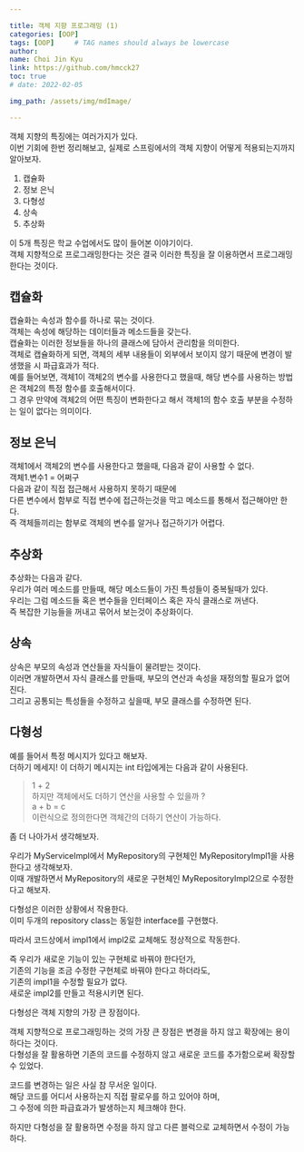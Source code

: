 ```yaml
---

title: 객체 지향 프로그래밍 (1)
categories: [OOP]
tags: [OOP]     # TAG names should always be lowercase
author:
name: Choi Jin Kyu
link: https://github.com/hmcck27
toc: true
# date: 2022-02-05

img_path: /assets/img/mdImage/

---
```


객체 지향의 특징에는 여러가지가 있다.  
이번 기회에 한번 정리해보고, 실제로 스프링에서의 객체 지향이 어떻게 적용되는지까지 알아보자.  

1. 캡슐화
2. 정보 은닉
3. 다형성
4. 상속
5. 추상화

이 5개 특징은 학교 수업에서도 많이 들어본 이야기이다.  
객체 지향적으로 프로그래밍한다는 것은 결국 이러한 특징을 잘 이용하면서 프로그래밍한다는 것이다.  

## 캡슐화

캡슐화는 속성과 함수를 하나로 묶는 것이다.  
객체는 속성에 해당하는 데이터들과 메소드들을 갖는다.  
캡슐화는 이러한 정보들을 하나의 클래스에 담아서 관리함을 의미한다.  
객체로 캡슐화하게 되면, 객체의 세부 내용들이 외부에서 보이지 않기 때문에 변경이 발생했을 시 파급효과가 적다.  
예를 들어보면, 객체1이 객체2의 변수를 사용한다고 했을때, 해당 변수를 사용하는 방법은 객체2의 특정 함수를 호출해서이다.  
그 경우 만약에 객체2의 어떤 특징이 변화한다고 해서 객체1의 함수 호출 부분을 수정하는 일이 없다는 의미이다.   



## 정보 은닉  
객체1에서 객체2의 변수를 사용한다고 했을때, 다음과 같이 사용할 수 없다.  
객체1.변수1 = 어쩌구  
다음과 같이 직접 접근해서 사용하지 못하기 때문에  
다른 변수에서 함부로 직접 변수에 접근하는것을 막고 메소드를 통해서 접근해야만 한다.  
즉 객체들끼리는 함부로 객체의 변수를 알거나 접근하기가 어렵다.   


## 추상화
추상화는 다음과 같다.  
우리가 여러 메소드를 만들때, 해당 메소드들이 가진 특성들이 중복될때가 있다.  
우리는 그럼 메소드들 혹은 변수들을 인터페이스 혹은 자식 클래스로 꺼낸다.  
즉 복잡한 기능들을 꺼내고 묶어서 보는것이 추상화이다.  

## 상속
상속은 부모의 속성과 연산들을 자식들이 물려받는 것이다.  
이러면 개발하면서 자식 클래스를 만들때, 부모의 연산과 속성을 재정의할 필요가 없어진다.  
그리고 공통되는 특성들을 수정하고 싶을때, 부모 클래스를 수정하면 된다. 

## 다형성  
   
예를 들어서 특정 메시지가 있다고 해보자.  
더하기 메세지!
이 더하기 메시지는 int 타입에게는 다음과 같이 사용된다.
> 1 + 2  
하지만 객체에서도 더하기 연산을 사용할 수 있을까 ?  
> a + b = c  
이런식으로 정의한다면 객체간의 더하기 연산이 가능하다.  

좀 더 나아가서 생각해보자.  

우리가 MyServiceImpl에서 MyRepository의 구현체인 MyRepositoryImpl1을 사용한다고 생각해보자.  
이때 개발하면서 MyRepository의 새로운 구현체인 MyRepositoryImpl2으로 수정한다고 해보자.  

다형성은 이러한 상황에서 작용한다.  
이미 두개의 repository class는 동일한 interface를 구현했다.  

따라서 코드상에서 impl1에서 impl2로 교체해도 정상적으로 작동한다.  

즉 우리가 새로운 기능이 있는 구현체로 바꿔야 한다던가,  
기존의 기능을 조금 수정한 구현체로 바꿔야 한다고 하더라도,  
기존의 impl1을 수정할 필요가 없다.  
새로운 impl2를 만들고 적용시키면 된다.  

다형성은 객체 지향의 가장 큰 장점이다.  

객체 지향적으로 프로그래밍하는 것의 가장 큰 장점은 변경을 하지 않고 확장에는 용이하다는 것이다.  
다형성을 잘 활용하면 기존의 코드를 수정하지 않고 새로운 코드를 추가함으로써 확장할 수 있었다.  

코드를 변경하는 일은 사실 참 무서운 일이다.  
해당 코드를 어디서 사용하는지 직접 팔로우를 하고 있어야 하며,  
그 수정에 의한 파급효과가 발생하는지 체크해야 한다.  

하지만 다형성을 잘 활용하면 수정을 하지 않고 다른 블럭으로 교체하면서 수정이 가능하다.  
